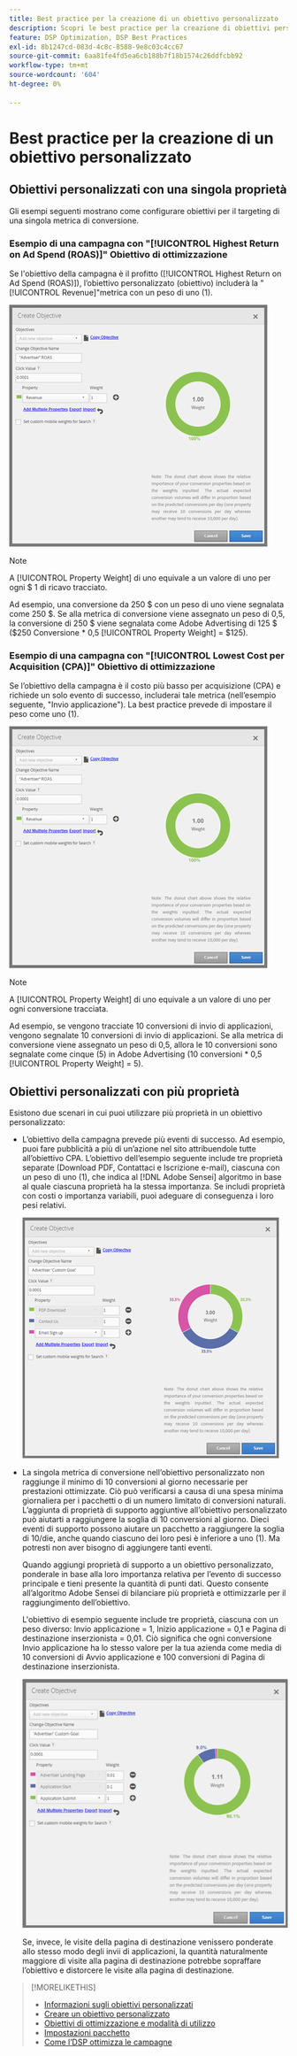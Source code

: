 ```yaml
---
title: Best practice per la creazione di un obiettivo personalizzato
description: Scopri le best practice per la creazione di obiettivi personalizzati per definire gli eventi di successo.
feature: DSP Optimization, DSP Best Practices
exl-id: 8b1247cd-083d-4c8c-8588-9e8c03c4cc67
source-git-commit: 6aa81fe4fd5ea6cb188b7f18b1574c26ddfcbb92
workflow-type: tm+mt
source-wordcount: '604'
ht-degree: 0%

---
```


# Best practice per la creazione di un obiettivo personalizzato

## Obiettivi personalizzati con una singola proprietà

Gli esempi seguenti mostrano come configurare obiettivi per il targeting di una singola metrica di conversione.

### Esempio di una campagna con &quot;[!UICONTROL Highest Return on Ad Spend (ROAS)]&quot; Obiettivo di ottimizzazione

Se l&#39;obiettivo della campagna è il profitto ([!UICONTROL Highest Return on Ad Spend (ROAS)]), l’obiettivo personalizzato (obiettivo) includerà la &quot;[!UICONTROL Revenue]&quot;metrica con un peso di uno (1).

![esempio di obiettivo personalizzato ROAS con una singola metrica di conversione](/help/dsp/assets/custom-goal-roas.png)

>[!NOTE]
>
> A [!UICONTROL Property Weight] di uno equivale a un valore di uno per ogni $ 1 di ricavo tracciato.
>
> Ad esempio, una conversione da 250 $ con un peso di uno viene segnalata come 250 $. Se alla metrica di conversione viene assegnato un peso di 0,5, la conversione di 250 $ viene segnalata come Adobe Advertising di 125 $ ($250 Conversione * 0,5 [!UICONTROL Property Weight] = $125).

### Esempio di una campagna con &quot;[!UICONTROL Lowest Cost per Acquisition (CPA)]&quot; Obiettivo di ottimizzazione

Se l’obiettivo della campagna è il costo più basso per acquisizione (CPA) e richiede un solo evento di successo, includerai tale metrica (nell’esempio seguente, &quot;Invio applicazione&quot;). La best practice prevede di impostare il peso come uno (1).

![esempio di obiettivo personalizzato CPA con una singola metrica di conversione](/help/dsp/assets/custom-goal-roas.png)

>[!NOTE]
>
> A [!UICONTROL Property Weight] di uno equivale a un valore di uno per ogni conversione tracciata.
>
> Ad esempio, se vengono tracciate 10 conversioni di invio di applicazioni, vengono segnalate 10 conversioni di invio di applicazioni.  Se alla metrica di conversione viene assegnato un peso di 0,5, allora le 10 conversioni sono segnalate come cinque (5) in Adobe Advertising (10 conversioni * 0,5 [!UICONTROL Property Weight] = 5).

## Obiettivi personalizzati con più proprietà

Esistono due scenari in cui puoi utilizzare più proprietà in un obiettivo personalizzato:

* L’obiettivo della campagna prevede più eventi di successo. Ad esempio, puoi fare pubblicità a più di un’azione nel sito attribuendole tutte all’obiettivo CPA. L’obiettivo dell’esempio seguente include tre proprietà separate (Download PDF, Contattaci e Iscrizione e-mail), ciascuna con un peso di uno (1), che indica al [!DNL Adobe Sensei] algoritmo in base al quale ciascuna proprietà ha la stessa importanza. Se includi proprietà con costi o importanza variabili, puoi adeguare di conseguenza i loro pesi relativi.

  ![esempio di obiettivo personalizzato con più proprietà](/help/dsp/assets/custom-goal-multiple-properties.png)

* La singola metrica di conversione nell’obiettivo personalizzato non raggiunge il minimo di 10 conversioni al giorno necessarie per prestazioni ottimizzate. Ciò può verificarsi a causa di una spesa minima giornaliera per i pacchetti o di un numero limitato di conversioni naturali. L’aggiunta di proprietà di supporto aggiuntive all’obiettivo personalizzato può aiutarti a raggiungere la soglia di 10 conversioni al giorno. Dieci eventi di supporto possono aiutare un pacchetto a raggiungere la soglia di 10/die, anche quando ciascuno dei loro pesi è inferiore a uno (1). Ma potresti non aver bisogno di aggiungere tanti eventi.

  Quando aggiungi proprietà di supporto a un obiettivo personalizzato, ponderale in base alla loro importanza relativa per l’evento di successo principale e tieni presente la quantità di punti dati. Questo consente all’algoritmo Adobe Sensei di bilanciare più proprietà e ottimizzarle per il raggiungimento dell’obiettivo.

  L&#39;obiettivo di esempio seguente include tre proprietà, ciascuna con un peso diverso: Invio applicazione = 1, Inizio applicazione = 0,1 e Pagina di destinazione inserzionista = 0,01. Ciò significa che ogni conversione Invio applicazione ha lo stesso valore per la tua azienda come media di 10 conversioni di Avvio applicazione e 100 conversioni di Pagina di destinazione inserzionista.

  ![esempio di obiettivo personalizzato con più proprietà](/help/dsp/assets/custom-goal-multiple-properties2.png)

  Se, invece, le visite della pagina di destinazione venissero ponderate allo stesso modo degli invii di applicazioni, la quantità naturalmente maggiore di visite alla pagina di destinazione potrebbe sopraffare l’obiettivo e distorcere le visite alla pagina di destinazione.<!--reword-->

>[!MORELIKETHIS]
>
>* [Informazioni sugli obiettivi personalizzati](custom-goal-about.md)
>* [Creare un obiettivo personalizzato](custom-goal-create.md)
>* [Obiettivi di ottimizzazione e modalità di utilizzo](optimization-goals.md)
>* [Impostazioni pacchetto](/help/dsp/campaign-management/packages/package-settings.md)
> * [Come l’DSP ottimizza le campagne](optimization-how-dsp-optimizes-campaigns.md)

